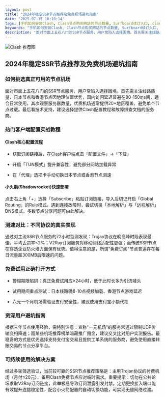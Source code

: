 ```yaml
---
layout: post
title: "2024年稳定SSR节点推荐及免费机场避坑指南"
date: "2025-07-15 10:10:14"
tags: [手机如何安装Clash, Clash节点购买网站的节点数量, Surfboard续订入口, clash网页版使用, clashforwindows下载]
keywords: "手机如何安装Clash, Clash节点购买网站的节点数量, Surfboard续订入口, clash网页版使用, clashforwindows下载"
description: "面对市面上五花八门的SSR节点服务，用户常陷入选择困境。首先需关注线路质量，日本节点和香港节点因地理位置优势，国内访问延迟普遍在80-150ms间，适合日常使用。其次观察服务器数量，优质机场通常提供20+地区覆盖，避免单个节点过载。最后看技术支持，建议选择提供Clash配置教程和故障排查文档的服务商。"
---
```


![Clash 推荐图](https://clashjd.github.io/assets/img/clash节点推荐购买.png)

## 2024年稳定SSR节点推荐及免费机场避坑指南

### 如何挑选真正可用的节点机场

面对市面上五花八门的SSR节点服务，用户常陷入选择困境。首先需关注线路质量，日本节点和香港节点因地理位置优势，国内访问延迟普遍在80-150ms间，适合日常使用。其次观察服务器数量，优质机场通常提供20+地区覆盖，避免单个节点过载。最后看技术支持，建议选择提供Clash配置教程和故障排查文档的服务商。

### 热门客户端配置实战教程

#### Clash核心配置流程

- 获取订阅链接后，在Clash客户端点击「配置文件」→「下载」

- 开启「TUN模式」提升兼容性，避免部分网站加载异常

- 在「代理」选项卡手动切换日本节点或香港节点测速

#### 小火箭(Shadowrocket)快速部署

点击右上角「+」选择「Subscribe」粘贴订阅链接，导入后切记开启「Global Routing」的Rule模式。遇到连接故障时，尝试切换「本地解析」与「远程解析」DNS模式，多数节点分享问题可由此解决。

### 测速对比：不同协议的真实表现

通过对主流SSR节点服务的72小时监测发现：Trojan协议在晚高峰时段表现最佳，平均丢包率<2%；V2Ray订阅服务对移动网络适配性更强；而传统SSR节点在穿透企业防火墙方面保有优势。值得注意的是，所谓"免费订阅"节点普遍存在每日流量超300MB后限速的问题。

### 免费试用正确打开方式

- 警惕期限陷阱：真正免费试用应≥24小时，低于此时长多为引流噱头

- 试用期间重点测试：日本线路晚8-10点视频加载、香港节点游戏延迟

- 六元一个月机场需验证支付安全性，建议使用支付宝小额代扣

### 资深用户避坑指南

根据三年节点使用经验，需特别注意：宣称"一元机场"的服务常通过限制UDP传输变相降速；而某些机场推荐榜单暗藏推广佣金，建议交叉比对用户实测报告。最稳妥的方式是优先选择支持支付宝交易且提供工单系统的服务商，避免使用直接转账交易的节点分享平台。

### 可持续使用的解决方案

经过多轮筛选验证，当前较可靠的SSR节点推荐策略是：主用Trojan协议的付费机场（月付≤20元），备用Clash免费节点应对临时需求。重要提示：切勿在公共论坛求取V2Ray订阅链接，此举极易导致订阅泄露引发封禁。定期更换接入端口能有效提升连接稳定性，配合小火箭配置的自动切换功能，可实现无缝网络过渡。